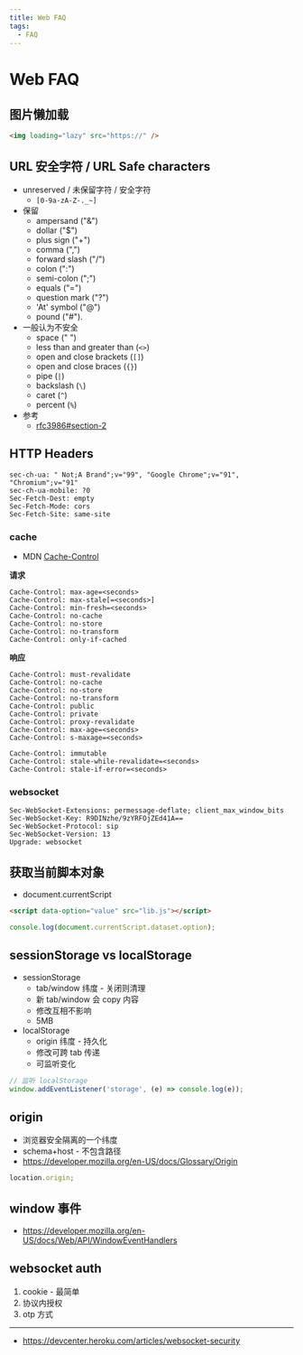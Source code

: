 ```yaml
---
title: Web FAQ
tags:
  - FAQ
---
```


# Web FAQ

## 图片懒加载

```html
<img loading="lazy" src="https://" />
```

## URL 安全字符 / URL Safe characters

- unreserved / 未保留字符 / 安全字符
  - `[0-9a-zA-Z-._~]`
- 保留
  - ampersand ("&")
  - dollar ("$")
  - plus sign ("+")
  - comma (",")
  - forward slash ("/")
  - colon (":")
  - semi-colon (";")
  - equals ("=")
  - question mark ("?")
  - 'At' symbol ("@")
  - pound ("#").
- 一般认为不安全
  - space (" ")
  - less than and greater than (`<>`)
  - open and close brackets (`[]`)
  - open and close braces (`{}`)
  - pipe (`|`)
  - backslash (`\`)
  - caret (`^`)
  - percent (`%`)
- 参考
  - [rfc3986#section-2](https://datatracker.ietf.org/doc/html/rfc3986#section-2)

## HTTP Headers

```
sec-ch-ua: " Not;A Brand";v="99", "Google Chrome";v="91", "Chromium";v="91"
sec-ch-ua-mobile: ?0
Sec-Fetch-Dest: empty
Sec-Fetch-Mode: cors
Sec-Fetch-Site: same-site
```

### cache

- MDN [Cache-Control](https://developer.mozilla.org/en-US/docs/Web/HTTP/Headers/Cache-Control)

**请求**

```
Cache-Control: max-age=<seconds>
Cache-Control: max-stale[=<seconds>]
Cache-Control: min-fresh=<seconds>
Cache-Control: no-cache
Cache-Control: no-store
Cache-Control: no-transform
Cache-Control: only-if-cached
```

**响应**

```
Cache-Control: must-revalidate
Cache-Control: no-cache
Cache-Control: no-store
Cache-Control: no-transform
Cache-Control: public
Cache-Control: private
Cache-Control: proxy-revalidate
Cache-Control: max-age=<seconds>
Cache-Control: s-maxage=<seconds>

Cache-Control: immutable
Cache-Control: stale-while-revalidate=<seconds>
Cache-Control: stale-if-error=<seconds>
```

### websocket

```
Sec-WebSocket-Extensions: permessage-deflate; client_max_window_bits
Sec-WebSocket-Key: R9DINzhe/9zYRFOjZEd41A==
Sec-WebSocket-Protocol: sip
Sec-WebSocket-Version: 13
Upgrade: websocket
```

## 获取当前脚本对象

- document.currentScript

```html
<script data-option="value" src="lib.js"></script>
```

```js title="lib.js"
console.log(document.currentScript.dataset.option);
```

## sessionStorage vs localStorage

- sessionStorage
  - tab/window 纬度 - 关闭则清理
  - 新 tab/window 会 copy 内容
  - 修改互相不影响
  - 5MB
- localStorage
  - origin 纬度 - 持久化
  - 修改可跨 tab 传递
  - 可监听变化

```js
// 监听 localStorage
window.addEventListener('storage', (e) => console.log(e));
```

## origin

- 浏览器安全隔离的一个纬度
- schema+host - 不包含路径
- https://developer.mozilla.org/en-US/docs/Glossary/Origin

```js
location.origin;
```

## window 事件

- https://developer.mozilla.org/en-US/docs/Web/API/WindowEventHandlers


## websocket auth
1. cookie - 最简单
2. 协议内授权
3. otp 方式

---

- https://devcenter.heroku.com/articles/websocket-security
